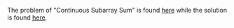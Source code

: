 The problem of "Continuous Subarray Sum" is found [here](https://leetcode.com/problems/continuous-subarray-sum/) while the solution is found [here](https://github.com/aurimas13/Solutions-To-Problems/blob/main/LeetCode/Python%20Solutions/Continuous%20Subarray%20Sum/continous.py).
